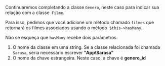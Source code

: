 Continuaremos completando a classe `Genero`, neste caso para indicar sua relação com a classe` Filme`.

Para isso, pedimos que você adicione um método chamado `filmes` que retornará os filmes associados usando o método` $this->hasMany`.

Não se esqueça que `hasMany` recebe dois parâmetros:

1. O nome da classe em uma string. Se a classe relacionada foi chamada `Sarasa`, seria necessário escrever **"App\Sarasa"**
2. O nome da chave estrangeira. Neste caso, a chave é **genero_id**